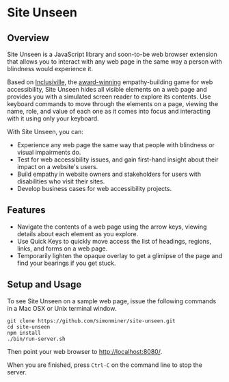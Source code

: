 # Site Unseen

## Overview

Site Unseen is a JavaScript library and soon-to-be web browser extension that allows you to interact with any web page in the same way a person with blindness would experience it. 

Based on [Inclusiville](https://inclusiville.com/), the [award-winning](https://www.deque.com/blog/deque-hosts-first-virtual-axe-hackathon/) empathy-building game for web accessibility, Site Unseen hides all visible elements on a web page and provides you with a simulated screen reader to explore its contents. Use keyboard commands to move through the elements on a page, viewing the name, role, and value of each one as it comes into focus and interacting with it using only your keyboard.

With Site Unseen, you can:

* Experience any web page the same way that people with blindness or visual impairments do.
* Test for web accessibility issues, and gain first-hand insight about their impact on a website's users.
* Build empathy in website owners and stakeholders for users with disabilities who visit their sites.
* Develop business cases for web accessibility projects.

## Features

* Navigate the contents of a web page using the arrow keys, viewing details about each element as you explore.
* Use Quick Keys to quickly move access the list of headings, regions, links, and forms on a web page.
* Temporarily lighten the opaque overlay to get a glimipse of the page and find your bearings if you get stuck.

## Setup and Usage

To see Site Unseen on a sample web page, issue the following commands in a Mac OSX or Unix terminal window.

```
git clone https://github.com/simonminer/site-unseen.git
cd site-unseen
npm install
./bin/run-server.sh
```

Then point your web browser to [http://localhost:8080/](http://localhost:8080/).

When you are finished, press `Ctrl-C` on the command line to stop the server.


